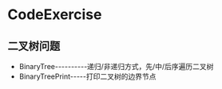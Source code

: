 # CodeExercise
## 二叉树问题
+ BinaryTree----------递归/非递归方式，先/中/后序遍历二叉树
+ BinaryTreePrint-----打印二叉树的边界节点

